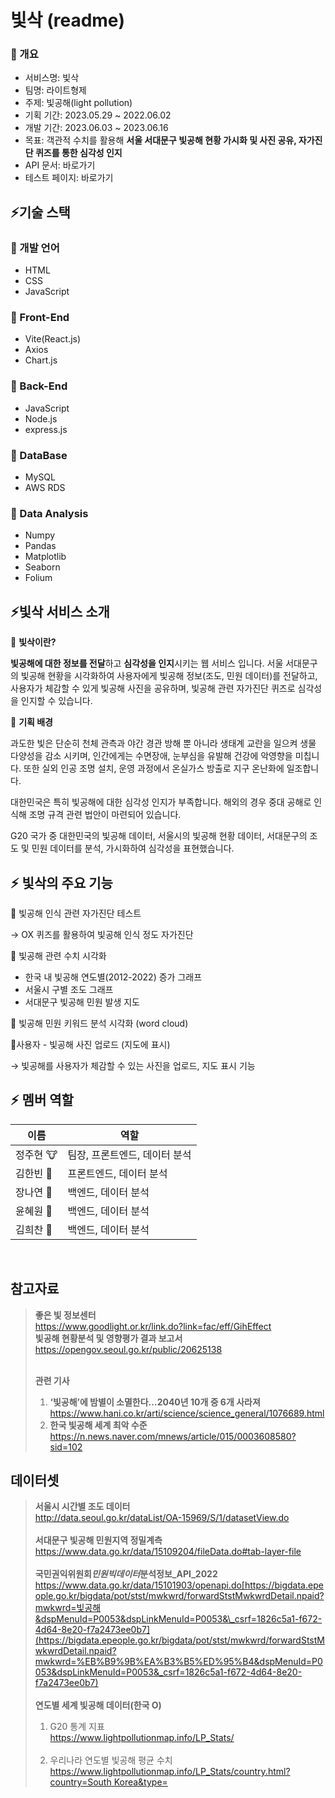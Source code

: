 # 빛삭 (readme)

### 💫 개요

- 서비스명: 빛삭
- 팀명: 라이트형제
- 주제: 빛공해(light pollution)
- 기획 기간: 2023.05.29 ~ 2022.06.02
- 개발 기간: 2023.06.03 ~ 2023.06.16
- 목표: 객관적 수치를 활용해 **서울 서대문구 빛공해 현황 가시화 및 사진 공유, 자가진단 퀴즈를 통한 심각성 인지**
- API 문서: 바로가기
- 테스트 페이지: 바로가기

## ⚡️기술 스택

### 💫 개발 언어

- HTML
- CSS
- JavaScript

### 💫 Front-End

- Vite(React.js)
- Axios
- Chart.js

### 💫 Back-End

- JavaScript
- Node.js
- express.js

### 💫 DataBase

- MySQL
- AWS RDS

### 💫 Data Analysis

- Numpy
- Pandas
- Matplotlib
- Seaborn
- Folium

## ⚡️빛삭 서비스 소개

🌟 **빛삭이란?**

**빛공해에 대한 정보를 전달**하고 **심각성을 인지**시키는 웹 서비스 입니다.
서울 서대문구의 빛공해 현황을 시각화하여 사용자에게 빛공해 정보(조도, 민원 데이터)를 전달하고, 사용자가 체감할 수 있게 빛공해 사진을 공유하며, 빛공해 관련 자가진단 퀴즈로 심각성을 인지할 수 있습니다.

🌟 **기획 배경**

과도한 빛은 단순히 천체 관측과 야간 경관 방해 뿐 아니라 생태계 교란을 일으켜 생물 다양성을 감소 시키며, 인간에게는 수면장애, 눈부심을 유발해 건강에 악영향을 미칩니다. 또한 실외 인공 조명 설치, 운영 과정에서 온실가스 방출로 지구 온난화에 일조합니다.

대한민국은 특히 빛공해에 대한 심각성 인지가 부족합니다.
해외의 경우 중대 공해로 인식해 조명 규격 관련 법안이 마련되어 있습니다.

G20 국가 중 대한민국의 빛공해 데이터, 서울시의 빛공해 현황 데이터, 서대문구의 조도 및 민원 데이터를 분석, 가시화하여 심각성을 표현했습니다.

## ⚡️ 빛삭의 주요 기능

🌟 빛공해 인식 관련 자가진단 테스트

→ OX 퀴즈를 활용하여 빛공해 인식 정도 자가진단

🌟 빛공해 관련 수치 시각화

- 한국 내 빛공해 연도별(2012-2022) 증가 그래프
- 서울시 구별 조도 그래프
- 서대문구 빛공해 민원 발생 지도

🌟 빛공해 민원 키워드 분석 시각화 (word cloud)

🌟사용자 - 빛공해 사진 업로드 (지도에 표시)

→ 빛공해를 사용자가 체감할 수 있는 사진을 업로드, 지도 표시 기능

## ⚡️ 멤버 역할

| 이름      | 역할                          |
| --------- | ----------------------------- |
| 정주현 🐮 | 팀장, 프론트엔드, 데이터 분석 |
| 김한빈 🐯 | 프론트엔드, 데이터 분석       |
| 장나연 🐰 | 백엔드, 데이터 분석           |
| 윤혜원 🐹 | 백엔드, 데이터 분석           |
| 김희찬 🐔 | 백엔드, 데이터 분석           |

<br/>

## 참고자료

> **좋은 빛 정보센터**<br/> https://www.goodlight.or.kr/link.do?link=fac/eff/GihEffect<br/> **빛공해 현황분석 및 영향평가 결과 보고서**<br/> https://opengov.seoul.go.kr/public/20625138<br/> <br/>
>
> **관련 기사**<br/>
>
> 1. **‘빛공해’에 밤별이 소멸한다…2040년 10개 중 6개 사라져** <br/> https://www.hani.co.kr/arti/science/science_general/1076689.html <br/>
> 2. **한국 빛공해 세계 최악 수준** https://n.news.naver.com/mnews/article/015/0003608580?sid=102

## 데이터셋

> **서울시 시간별 조도 데이터**<br/> http://data.seoul.go.kr/dataList/OA-15969/S/1/datasetView.do<br/><br/>**서대문구 빛공해 민원지역 정밀계측** https://www.data.go.kr/data/15109204/fileData.do#tab-layer-file <br/><br/> **국민권익위원회*민원빅데이터*분석정보\_API_2022** https://www.data.go.kr/data/15101903/openapi.do[https://bigdata.epeople.go.kr/bigdata/pot/stst/mwkwrd/forwardStstMwkwrdDetail.npaid?mwkwrd=빛공해&dspMenuId=P0053&dspLinkMenuId=P0053&\_csrf=1826c5a1-f672-4d64-8e20-f7a2473ee0b7](https://bigdata.epeople.go.kr/bigdata/pot/stst/mwkwrd/forwardStstMwkwrdDetail.npaid?mwkwrd=%EB%B9%9B%EA%B3%B5%ED%95%B4&dspMenuId=P0053&dspLinkMenuId=P0053&_csrf=1826c5a1-f672-4d64-8e20-f7a2473ee0b7) <br/><br/> **연도별 세계 빛공해 데이터(한국 O)**<br/>
>
> 1. G20 통계 지표<br/> https://www.lightpollutionmap.info/LP_Stats/<br/><br/>
> 2. 우리나라 연도별 빛공해 평균 수치
>    [https://www.lightpollutionmap.info/LP_Stats/country.html?country=South Korea&type=](https://www.lightpollutionmap.info/LP_Stats/country.html?country=South%20Korea&type=)

